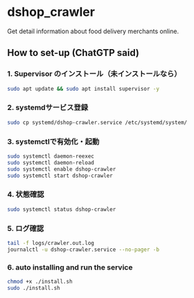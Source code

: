 # dshop_crawler

Get detail information about food delivery merchants online.

## How to set-up (ChatGTP said)

### 1. Supervisor のインストール（未インストールなら）

```bash
sudo apt update && sudo apt install supervisor -y
```

### 2. systemdサービス登録

```bash
sudo cp systemd/dshop-crawler.service /etc/systemd/system/
```

### 3. systemctlで有効化・起動

```bash
sudo systemctl daemon-reexec
sudo systemctl daemon-reload
sudo systemctl enable dshop-crawler
sudo systemctl start dshop-crawler
```

### 4. 状態確認

```bash
sudo systemctl status dshop-crawler
```

### 5. ログ確認

```bash
tail -f logs/crawler.out.log
journalctl -u dshop-crawler.service --no-pager -b
```

### 6. auto installing and run the service

```bash
chmod +x ./install.sh
sudo ./install.sh
```
